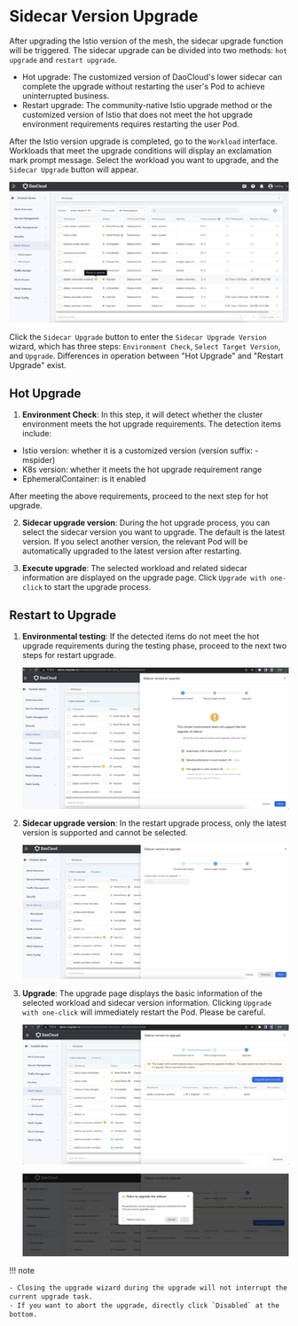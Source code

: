 # Sidecar Version Upgrade

After upgrading the Istio version of the mesh, the sidecar upgrade function will be triggered. The sidecar upgrade can be divided into two methods: `hot upgrade` and `restart upgrade`.

- Hot upgrade: The customized version of DaoCloud's lower sidecar can complete the upgrade without restarting the user's Pod to achieve uninterrupted business.
- Restart upgrade: The community-native Istio upgrade method or the customized version of Istio that does not meet the hot upgrade environment requirements requires restarting the user Pod.

After the Istio version upgrade is completed, go to the `Workload` interface. Workloads that meet the upgrade conditions will display an exclamation mark prompt message. Select the workload you want to upgrade, and the `Sidecar Upgrade` button will appear.

![workload sidecars](../images/sidecar-update01.png)

Click the `Sidecar Upgrade` button to enter the `Sidecar Upgrade Version` wizard, which has three steps: `Environment Check`, `Select Target Version`, and `Upgrade`. Differences in operation between "Hot Upgrade" and "Restart Upgrade" exist.

## Hot Upgrade

1. **Environment Check**: In this step, it will detect whether the cluster environment meets the hot upgrade requirements. The detection items include:

- Istio version: whether it is a customized version (version suffix: -mspider)
- K8s version: whether it meets the hot upgrade requirement range
- EphemeralContainer: is it enabled

After meeting the above requirements, proceed to the next step for hot upgrade.

2. **Sidecar upgrade version**: During the hot upgrade process, you can select the sidecar version you want to upgrade. The default is the latest version. If you select another version, the relevant Pod will be automatically upgraded to the latest version after restarting.

3. **Execute upgrade**: The selected workload and related sidecar information are displayed on the upgrade page. Click `Upgrade with one-click` to start the upgrade process.

## Restart to Upgrade

1. **Environmental testing**: If the detected items do not meet the hot upgrade requirements during the testing phase, proceed to the next two steps for restart upgrade.

    ![env check](../images/SidecarUpdate05.png)

2. **Sidecar upgrade version**: In the restart upgrade process, only the latest version is supported and cannot be selected.

	![select target version](../images/SidecarUpdate06.png)

3. **Upgrade**: The upgrade page displays the basic information of the selected workload and sidecar version information. Clicking `Upgrade with one-click` will immediately restart the Pod. Please be careful.

	![upgrade](../images/SidecarUpdate07.png)

	![upgrade](../images/SidecarUpdate08.png)

!!! note

    - Closing the upgrade wizard during the upgrade will not interrupt the current upgrade task.
    - If you want to abort the upgrade, directly click `Disabled` at the bottom.

